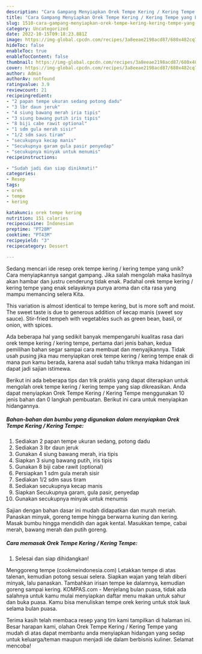 ```yaml
---
description: "Cara Gampang Menyiapkan Orek Tempe Kering / Kering Tempe yang Lezat Sekali"
title: "Cara Gampang Menyiapkan Orek Tempe Kering / Kering Tempe yang Lezat Sekali"
slug: 1510-cara-gampang-menyiapkan-orek-tempe-kering-kering-tempe-yang-lezat-sekali
category: Uncategorized
date: 2022-10-15T09:18:23.881Z
image: https://img-global.cpcdn.com/recipes/3a8eeae2198acd87/680x482cq70/orek-tempe-kering-kering-tempe-foto-resep-utama.jpg
hideToc: false
enableToc: true
enableTocContent: false
thumbnail: https://img-global.cpcdn.com/recipes/3a8eeae2198acd87/680x482cq70/orek-tempe-kering-kering-tempe-foto-resep-utama.jpg
cover: https://img-global.cpcdn.com/recipes/3a8eeae2198acd87/680x482cq70/orek-tempe-kering-kering-tempe-foto-resep-utama.jpg
author: Admin
authorAv: notfound
ratingvalue: 3.9
reviewcount: 21
recipeingredient:
- "2 papan tempe ukuran sedang potong dadu"
- "3 lbr daun jeruk"
- "4 siung bawang merah iria tipis"
- "3 siung bawang putih iris tipis"
- "8 biji cabe rawit optional"
- "1 sdm gula merah sisir"
- "1/2 sdm saus tiram"
- "secukupnya kecap manis"
- "Secukupnya garam gula pasir penyedap"
- "secukupnya minyak untuk menumis"
recipeinstructions:

- "Sudah jadi dan siap dinikmati!"
categories:
- Resep
tags:
- orek
- tempe
- kering

katakunci: orek tempe kering 
nutrition: 151 calories
recipecuisine: Indonesian
preptime: "PT28M"
cooktime: "PT43M"
recipeyield: "3"
recipecategory: Dessert

---
```





Sedang mencari ide resep orek tempe kering / kering tempe yang unik? Cara menyiapkannya sangat gampang. Jika salah mengolah maka hasilnya akan hambar dan justru cenderung tidak enak. Padahal orek tempe kering / kering tempe yang enak selayaknya punya aroma dan cita rasa yang mampu memancing selera Kita.





This variation is almost identical to tempe kering, but is more soft and moist. The sweet taste is due to generous addition of kecap manis (sweet soy sauce). Stir-fried tempeh with vegetables such as green bean, basil, or onion, with spices.

Ada beberapa hal yang sedikit banyak mempengaruhi kualitas rasa dari orek tempe kering / kering tempe, pertama dari jenis bahan, kedua pemilihan bahan segar sampai cara membuat dan menyajikannya. Tidak usah pusing jika mau menyiapkan orek tempe kering / kering tempe enak di mana pun kamu berada, karena asal sudah tahu triknya maka hidangan ini dapat jadi sajian istimewa.






Berikut ini ada beberapa tips dan trik praktis yang dapat diterapkan untuk mengolah orek tempe kering / kering tempe yang siap dikreasikan. Anda dapat menyiapkan Orek Tempe Kering / Kering Tempe menggunakan 10 jenis bahan dan 0 langkah pembuatan. Berikut ini cara untuk menyiapkan hidangannya.

<!--inarticleads1-->

##### Bahan-bahan dan bumbu yang digunakan dalam menyiapkan Orek Tempe Kering / Kering Tempe:

1. Sediakan 2 papan tempe ukuran sedang, potong dadu
1. Sediakan 3 lbr daun jeruk
1. Gunakan 4 siung bawang merah, iria tipis
1. Siapkan 3 siung bawang putih, iris tipis
1. Gunakan 8 biji cabe rawit (optional)
1. Persiapkan 1 sdm gula merah sisir
1. Sediakan 1/2 sdm saus tiram
1. Sediakan secukupnya kecap manis
1. Siapkan Secukupnya garam, gula pasir, penyedap
1. Gunakan secukupnya minyak untuk menumis


Sajian dengan bahan dasar ini mudah didapatkan dan murah meriah. Panaskan minyak, goreng tempe hingga berwarna kuning dan kering. Masak bumbu hingga mendidih dan agak kental. Masukkan tempe, cabai merah, bawang merah dan putih goreng. 

<!--inarticleads2-->

##### Cara memasak Orek Tempe Kering / Kering Tempe:


1. Selesai dan siap dihidangkan!

Menggoreng tempe (cookmeindonesia.com) Letakkan tempe di atas talenan, kemudian potong sesuai selera. Siapkan wajan yang telah diberi minyak, lalu panaskan. Tambahkan irisan tempe ke dalamnya, kemudian goreng sampai kering. KOMPAS.com - Menjelang bulan puasa, tidak ada salahnya untuk kamu mulai menyiapkan daftar menu makan untuk sahur dan buka puasa. Kamu bisa menuliskan tempe orek kering untuk stok lauk selama bulan puasa. 

Terima kasih telah membaca resep yang tim kami tampilkan di halaman ini. Besar harapan kami, olahan Orek Tempe Kering / Kering Tempe yang mudah di atas dapat membantu anda menyiapkan hidangan yang sedap untuk keluarga/teman maupun menjadi ide dalam berbisnis kuliner. Selamat mencoba!

